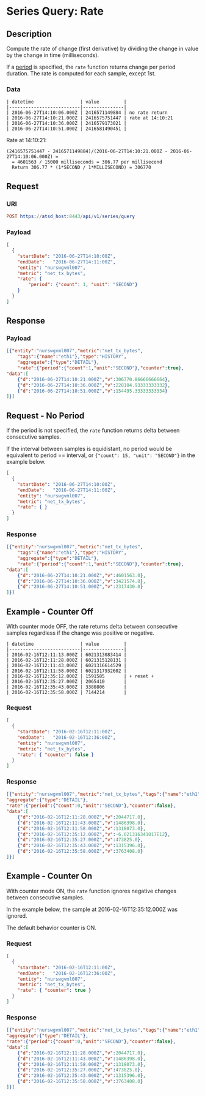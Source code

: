 # Series Query: Rate

## Description

Compute the rate of change (first derivative) by dividing the change in value by the change in time (milliseconds). 

If a [period](/docs/api/data/series/period.md) is specified, the `rate` function returns change per period duration. The rate is computed for each sample, except 1st.

### Data

```ls
| datetime                 | value         | 
|--------------------------|---------------| 
| 2016-06-27T14:10:06.000Z | 2416571149884 | no rate return
| 2016-06-27T14:10:21.000Z | 2416575751447 | rate at 14:10:21
| 2016-06-27T14:10:36.000Z | 2416579173021 |    
| 2016-06-27T14:10:51.000Z | 2416581490451 | 
```

Rate at 14:10:21: 

```ls
(2416575751447 - 2416571149884)/(2016-06-27T14:10:21.000Z - 2016-06-27T14:10:06.000Z) =
  = 4601563 / 15000 milliseconds = 306.77 per millisecond
  Return 306.77 * (1*SECOND / 1*MILLISECOND) = 306770
```

## Request

### URI

```elm
POST https://atsd_host:8443/api/v1/series/query
```

### Payload

```json
[
  {
    "startDate": "2016-06-27T14:10:00Z",
    "endDate":   "2016-06-27T14:11:00Z",
    "entity": "nurswgvml007",
    "metric": "net_tx_bytes",
    "rate": {
        "period": {"count": 1, "unit": "SECOND"}
    }      
  }
]
```

## Response

### Payload

```json
[{"entity":"nurswgvml007","metric":"net_tx_bytes",
	"tags":{"name":"eth1"},"type":"HISTORY",
	"aggregate":{"type":"DETAIL"},
	"rate":{"period":{"count":1,"unit":"SECOND"},"counter":true},
"data":[
	{"d":"2016-06-27T14:10:21.000Z","v":306770.86666666664},
	{"d":"2016-06-27T14:10:36.000Z","v":228104.93333333332},
	{"d":"2016-06-27T14:10:51.000Z","v":154495.33333333334}
]}]
```

## Request - No Period

If the period is not specified, the `rate` function returns delta between consecutive samples.

If the interval between samples is equidistant, no period would be equivalent to period == interval, or  `{"count": 15, "unit": "SECOND"}` in the example below.

```json
[
  {
    "startDate": "2016-06-27T14:10:00Z",
    "endDate":   "2016-06-27T14:11:00Z",
    "entity": "nurswgvml007",
    "metric": "net_tx_bytes",
    "rate": { }      
  }
]
```

### Response

```json
[{"entity":"nurswgvml007","metric":"net_tx_bytes",
	"tags":{"name":"eth1"},"type":"HISTORY",
	"aggregate":{"type":"DETAIL"},
	"rate":{"period":{"count":1,"unit":"SECOND"},"counter":true},
"data":[
	{"d":"2016-06-27T14:10:21.000Z","v":4601563.0},
	{"d":"2016-06-27T14:10:36.000Z","v":3421574.0},
	{"d":"2016-06-27T14:10:51.000Z","v":2317430.0}
]}]
```

## Example - Counter Off

With counter mode OFF, the rate returns delta between consecutive samples regardless if the change was positive or negative.

```ls
| datetime                 | value         | 
|--------------------------|---------------| 
| 2016-02-16T12:11:13.000Z | 6021313083414 | 
| 2016-02-16T12:11:28.000Z | 6021315128131 | 
| 2016-02-16T12:11:43.000Z | 6021316614529 | 
| 2016-02-16T12:11:58.000Z | 6021317932602 | 
| 2016-02-16T12:35:12.000Z | 1591585       | + reset +
| 2016-02-16T12:35:27.000Z | 2065410       | 
| 2016-02-16T12:35:43.000Z | 3380806       | 
| 2016-02-16T12:35:58.000Z | 7144214       | 
```

### Request

```json
[
  {
    "startDate": "2016-02-16T12:11:00Z",
    "endDate":   "2016-02-16T12:36:00Z",
    "entity": "nurswgvml007",
    "metric": "net_tx_bytes",
    "rate": { "counter": false }
  }
]
```

### Response

```json
[{"entity":"nurswgvml007","metric":"net_tx_bytes","tags":{"name":"eth1"},"type":"HISTORY",
"aggregate":{"type":"DETAIL"},
"rate":{"period":{"count":0,"unit":"SECOND"},"counter":false},
"data":[
	{"d":"2016-02-16T12:11:28.000Z","v":2044717.0},
	{"d":"2016-02-16T12:11:43.000Z","v":1486398.0},
	{"d":"2016-02-16T12:11:58.000Z","v":1318073.0},
	{"d":"2016-02-16T12:35:12.000Z","v":-6.021316341017E12},
	{"d":"2016-02-16T12:35:27.000Z","v":473825.0},
	{"d":"2016-02-16T12:35:43.000Z","v":1315396.0},
	{"d":"2016-02-16T12:35:58.000Z","v":3763408.0}
]}]
```

## Example - Counter On

With counter mode ON, the `rate` function ignores negative changes between consecutive samples.

In the example below, the sample at 2016-02-16T12:35:12.000Z was ignored.

The default behavior counter is ON.

### Request

```json
[
  {
    "startDate": "2016-02-16T12:11:00Z",
    "endDate":   "2016-02-16T12:36:00Z",
    "entity": "nurswgvml007",
    "metric": "net_tx_bytes",
    "rate": { "counter": true }
  }
]
```

### Response

```json
[{"entity":"nurswgvml007","metric":"net_tx_bytes","tags":{"name":"eth1"},"type":"HISTORY",
"aggregate":{"type":"DETAIL"},
"rate":{"period":{"count":0,"unit":"SECOND"},"counter":false},
"data":[
	{"d":"2016-02-16T12:11:28.000Z","v":2044717.0},
	{"d":"2016-02-16T12:11:43.000Z","v":1486398.0},
	{"d":"2016-02-16T12:11:58.000Z","v":1318073.0},
	{"d":"2016-02-16T12:35:27.000Z","v":473825.0},
	{"d":"2016-02-16T12:35:43.000Z","v":1315396.0},
	{"d":"2016-02-16T12:35:58.000Z","v":3763408.0}
]}]
```
